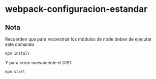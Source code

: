 # webpack-configuracion-estandar



## Nota
Recuerden que para reconstruir los módulos de node deben de ejecutar este comando

```
npm install
```

Y para crear nuevamente el DIST

```
npm start
```
